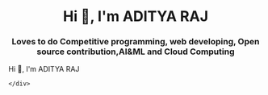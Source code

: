 <h1 align="center">Hi 👋, I'm ADITYA RAJ</h1>
<h3 align="center">Loves to do Competitive programming, web developing, Open source contribution,AI&ML and Cloud Computing</h3>


<div class="wrapper">
    <div class="typing-demo">
    	Hi 👋, I'm ADITYA RAJ
     
    </div>
</div>
<html>
<head>
    <style type="text/css">

        .wrapper {
  height: 100vh;
  /*This part is important for centering*/
  display: flex;
  align-items: center;
  justify-content: center;
}

.typing-demo {
  width: 22ch;
  animation: typing 2s steps(22), blink .5s step-end infinite alternate;
  white-space: nowrap;
  overflow: hidden;
  border-right: 3px solid;
  font-family: monospace;
  font-size: 2em;
}

@keyframes typing {
  from {
    width: 0
  }
}
    
@keyframes blink {
  50% {
    border-color: transparent
  }
}

    </style>
    <script type="text/javascript">

        /* Javascript goes here */

    </script>
</head>
<body>
</body>
</html>



- 🔭 I’m currently working on **WEB DEVELOPMENT PROJECT**

- 🌱 I’m currently learning **MACHINE LEARNING**

- 🤝 I’m looking for help with **OPEN SOURCE CONTRIBUTION**

- 👨‍💻 All of my projects are available at [https://github.com/dhruvaditya/](https://github.com/dhruvaditya/)

- 📫 How to reach me **cse.20201058@gmail.com**

- 📄 I have participate in these google cloud programs and completed successfully #30daysofgooglecloud program & learn to earn  https://www.cloudskillsboost.google/public_profiles/9d9472f8-71a2-4a40-935a-c415ff5a0633

- ⚡  MY VISION **To Solve real world problem like environmental issue and education sector with the help of Technology**


